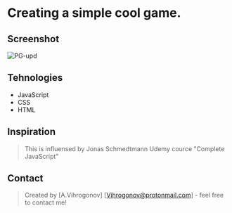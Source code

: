 # Creating a simple cool game.

## Screenshot
![PG-upd](https://user-images.githubusercontent.com/45083295/77110963-5a9ca580-6a1e-11ea-9fbc-87f0a896b33e.PNG)

## Tehnologies

* JavaScript 
* CSS
* HTML

## Inspiration
>This is influensed by Jonas Schmedtmann Udemy cource "Complete JavaScript"

## Contact
>Created by [A.Vihrogonov] [Vihrogonov@protonmail.com] - feel free to contact me!
